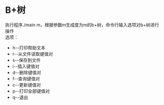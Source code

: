 # B+树
执行程序./main m，根据参数m生成度为m的b+树，命令行输入选项对b+树进行操作  
选项：
* h--打印帮助文本
* r--从文件读取键值对
* s--保存到文件
* i--插入键值对
* d--删除键值对
* f--查询键值对
* c--更新键值对
* p--打印全部键值对
* q--退出